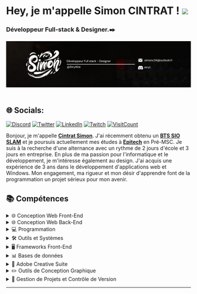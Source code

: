 # Hey, je m'appelle Simon CINTRAT ! <a href="https://github.com/Strytfire/Strytfire/blob/main/README.md"></a><img width="40" src="https://github.com/Tarikul-Islam-Anik/Animated-Fluent-Emojis/blob/master/Emojis/People/Man%20Technologist.png?raw=true">
### Développeur Full-stack & Designer.✒️

<picture>
  <img alt="Main Banner" src="https://github.com/Strytfire/Strytfire/blob/main/BanGit.jpg">
</picture>

</br>
</br>

## 🌐 Socials:

[![Discord](https://img.shields.io/badge/Discord-%237289DA.svg?logo=discord&logoColor=white)](https://discord.gg/Stryt) 
[![Twitter](https://img.shields.io/badge/Twitter-%231DA1F2.svg?logo=Twitter&logoColor=white)](https://twitter.com/Strytfire_) 
[![LinkedIn](https://img.shields.io/badge/LinkedIn-Connect-blue?style=social&logo=linkedin)](https://www.linkedin.com/in/simon-cintrat-163b36242/) 
[![Twitch](https://img.shields.io/twitch/status/strytfire?style=social)](https://twitch.tv/Strytfire) 
[![VisitCount](https://visitcount.itsvg.in/api?id=Strytfire&icon=2&color=12)](https://visitcount.itsvg.in)
<!-- [![YouTube](https://img.shields.io/youtube/channel/subscribers/UCucTpvGstnmTdcDAd-MaO4g?style=social)](https://youtube.com/@Strytfire) -->


Bonjour, je m'appelle [**Cintrat Simon**](). J'ai récemment obtenu un [**BTS SIO SLAM**](https://marc-bloch.mon-ent-occitanie.fr/) et je poursuis actuellement mes études à [**Epitech**](https://www.epitech.eu/fr/ecole-informatique-montpellier/) en Pré-MSC. Je suis à la recherche d'une alternance avec un rythme de 2 jours d'école et 3 jours en entreprise. En plus de ma passion pour l'informatique et le développement, je m'intéresse également au design. J'ai acquis une expérience de 3 ans dans le développement d'applications web et Windows. Mon engagement, ma rigueur et mon désir d'apprendre font de la programmation un projet sérieux pour mon avenir.

## 📚 Compétences

<details>
<summary> 🌐 Conception Web Front-End </summary>
<br/>

![HTML5](https://img.shields.io/badge/html5-%23E34F26.svg?style=for-the-badge&logo=html5&logoColor=white) 
![CSS3](https://img.shields.io/badge/css3-%231572B6.svg?style=for-the-badge&logo=css3&logoColor=white) 
![SASS](https://img.shields.io/badge/SASS-hotpink.svg?style=for-the-badge&logo=SASS&logoColor=white) 
![JavaScript](https://img.shields.io/badge/javascript-%23323330.svg?style=for-the-badge&logo=javascript&logoColor=%23F7DF1E)
![jQuery](https://img.shields.io/badge/jquery-%230769AD.svg?style=for-the-badge&logo=jquery&logoColor=white) 

</details>

<details>
<summary> 🌐 Conception Web Back-End  </summary>
<br/>

![NPM](https://img.shields.io/badge/NPM-%23CB3837.svg?style=for-the-badge&logo=npm&logoColor=white)
![NodeJS](https://img.shields.io/badge/node.js-6DA55F?style=for-the-badge&logo=node.js&logoColor=white) 
![PHP](https://img.shields.io/badge/php-%23777BB4.svg?style=for-the-badge&logo=php&logoColor=white) 
![Express.js](https://img.shields.io/badge/express.js-%23404d59.svg?style=for-the-badge&logo=express&logoColor=%2361DAFB) 
![Next JS](https://img.shields.io/badge/Next-black?style=for-the-badge&logo=next.js&logoColor=white) 
![Nuxt JS](https://img.shields.io/badge/Nuxt-002E3B?style=for-the-badge&logo=nuxt.js&logoColor=#00DC82)

</details>
<details>
<summary> 💻 Programmation </summary>
<br/>

![C#](https://img.shields.io/badge/c%23-%23239120.svg?style=for-the-badge&logo=c-sharp&logoColor=white) 
![Java](https://img.shields.io/badge/java-%23ED8B00.svg?style=for-the-badge&logo=openjdk&logoColor=white) 
![Python](https://img.shields.io/badge/python-3670A0?style=for-the-badge&logo=python&logoColor=ffdd54) 
![.Net](https://img.shields.io/badge/.NET-5C2D91?style=for-the-badge&logo=.net&logoColor=white) 

</details>
<details>
<summary> 🛠️ Outils et Systèmes </summary>
<br/>
 
![PowerShell](https://img.shields.io/badge/PowerShell-%235391FE.svg?style=for-the-badge&logo=powershell&logoColor=white) 
![Windows Terminal](https://img.shields.io/badge/Windows%20Terminal-%234D4D4D.svg?style=for-the-badge&logo=windows-terminal&logoColor=white) 
![Apache](https://img.shields.io/badge/apache-%23D42029.svg?style=for-the-badge&logo=apache&logoColor=white)
![Docker](https://img.shields.io/badge/docker-%230db7ed.svg?style=for-the-badge&logo=docker&logoColor=white) 
![LINUX](https://img.shields.io/badge/Linux-FCC624?style=for-the-badge&logo=linux&logoColor=black) 

</details>
<details>
<summary> 🖥️ Frameworks Front-End </summary>
<br/>

![React](https://img.shields.io/badge/react-%2320232a.svg?style=for-the-badge&logo=react&logoColor=%2361DAFB) 
![Angular](https://img.shields.io/badge/angular-%23DD0031.svg?style=for-the-badge&logo=angular&logoColor=white)
![Vue.js](https://img.shields.io/badge/vue.js-%2335495e.svg?style=for-the-badge&logo=vuedotjs&logoColor=%234FC08D) 
![Electron.js](https://img.shields.io/badge/Electron-191970?style=for-the-badge&logo=Electron&logoColor=white) 
![Vite](https://img.shields.io/badge/vite-%23646CFF.svg?style=for-the-badge&logo=vite&logoColor=white) 

</details>
<details>
<summary> 📊 Bases de données   </summary>
<br/>

![MariaDB](https://img.shields.io/badge/MariaDB-003545?style=for-the-badge&logo=mariadb&logoColor=white) 
![MySQL](https://img.shields.io/badge/mysql-%2300000f.svg?style=for-the-badge&logo=mysql&logoColor=white) 

</details>
<details>
<summary> 🎨 Adobe Creative Suite   </summary>
<br/>

![Adobe](https://img.shields.io/badge/adobe-%23FF0000.svg?style=for-the-badge&logo=adobe&logoColor=white) 
![Adobe Creative Cloud](https://img.shields.io/badge/Adobe%20Creative%20Cloud-DA1F26.svg?style=for-the-badge&logo=Adobe%20Creative%20Cloud&logoColor=white) 
![Adobe Photoshop](https://img.shields.io/badge/adobe%20photoshop-%2331A8FF.svg?style=for-the-badge&logo=adobe%20photoshop&logoColor=white) 
![Adobe Illustrator](https://img.shields.io/badge/adobe%20illustrator-%23FF9A00.svg?style=for-the-badge&logo=adobe%20illustrator&logoColor=white) 
![Adobe Premiere Pro](https://img.shields.io/badge/Adobe%20Premiere%20Pro-9999FF.svg?style=for-the-badge&logo=Adobe%20Premiere%20Pro&logoColor=white) 
![Adobe XD](https://img.shields.io/badge/Adobe%20XD-470137?style=for-the-badge&logo=Adobe%20XD&logoColor=#FF61F6) 
![Adobe After Effects](https://img.shields.io/badge/Adobe%20After%20Effects-9999FF.svg?style=for-the-badge&logo=Adobe%20After%20Effects&logoColor=white) 
![Adobe Dreamweaver](https://img.shields.io/badge/Adobe%20Dreamweaver-FF61F6.svg?style=for-the-badge&logo=Adobe%20Dreamweaver&logoColor=white) 

</details>
<details>
<summary> ✏️ Outils de Conception Graphique   </summary>
<br/>

![Krita](https://img.shields.io/badge/Krita-203759?style=for-the-badge&logo=krita&logoColor=EEF37B) 
![Figma](https://img.shields.io/badge/figma-%23F24E1E.svg?style=for-the-badge&logo=figma&logoColor=white) 
![Canva](https://img.shields.io/badge/Canva-%2300C4CC.svg?style=for-the-badge&logo=Canva&logoColor=white) 
![Blender](https://img.shields.io/badge/blender-%23F5792A.svg?style=for-the-badge&logo=blender&logoColor=white) 

</details>
<details>
<summary> 📅 Gestion de Projets et Contrôle de Version    </summary>
<br/>

![Trello](https://img.shields.io/badge/Trello-%23026AA7.svg?style=for-the-badge&logo=Trello&logoColor=white) 
![Notion](https://img.shields.io/badge/Notion-%23000000.svg?style=for-the-badge&logo=notion&logoColor=white)
![GIT](https://img.shields.io/badge/Git-fc6d26?style=for-the-badge&logo=git&logoColor=white)
</details>


---

<!-- Proudly created with GPRM ( https://gprm.itsvg.in ) -->
